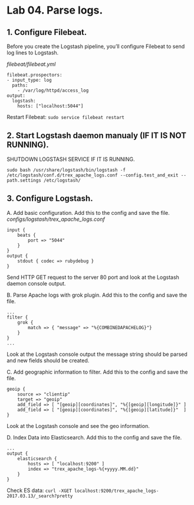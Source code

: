 # Lab 04. Parse logs.

## 1. Configure Filebeat.
Before you create the Logstash pipeline, you’ll configure Filebeat to send log lines to Logstash.

_filebeat/filebeat.yml_
```
filebeat.prospectors:
- input_type: log
  paths:
    - /var/log/httpd/access_log 
output:
  logstash:
    hosts: ["localhost:5044"]
```

Restart Filebeat: `sudo service filebeat restart`

## 2. Start Logstash daemon manualy (IF IT IS NOT RUNNING).
SHUTDOWN LOGSTASH SERVICE IF IT IS RUNNING. 
```
sudo bash /usr/share/logstash/bin/logstash -f /etc/logstash/conf.d/trex_apache_logs.conf --config.test_and_exit --path.settings /etc/logstash/
```

## 3. Configure Logstash.

A. Add basic configuration. Add this to the config and save the file.
_configs/logstash/trex_apache_logs.conf_
```
input {
    beats {
        port => "5044"
    }
}
output {
    stdout { codec => rubydebug }
}
```

Send HTTP GET request to the server 80 port and look at the Logstash daemon console output.

B. Parse Apache logs with grok plugin. Add this to the config and save the file.
```
...
filter {
    grok {
        match => { "message" => "%{COMBINEDAPACHELOG}"}
    }
}
...
```
Look at the Logstash console output the message string should be parsed and new fields should be created.

C. Add geographic information to filter. Add this to the config and save the file.
```
geoip {
    source => "clientip"
    target => "geoip"
    add_field => [ "[geoip][coordinates]", "%{[geoip][longitude]}" ]
    add_field => [ "[geoip][coordinates]", "%{[geoip][latitude]}"  ]
}
```
Look at the Logstash console and see the geo information.


D. Index Data into Elasticsearch. Add this to the config and save the file.

```
...
output {
    elasticsearch {
        hosts => [ "localhost:9200" ]
        index => "trex_apache_logs-%{+yyyy.MM.dd}"
    }
}
```

Check ES data: `curl -XGET localhost:9200/trex_apache_logs-2017.03.13/_search?pretty`
